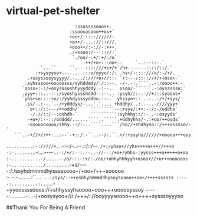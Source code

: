 # virtual-pet-shelter      

                              :ssossssooos+.                                
                            :ssoososooo++os+`                              
                            +oo+/::::://////:                              
                            +o++/-...://::///.                             
                            +ooo++/:-://-:+++.                             
                            ./+ssoo:/---:://:`                             
                             `./oo/-:+/:+/:/o`                             
                                `.++/+o+:-:oo+.-     `..---::-.`           
                 `...``     ``.---::::///+s+/+`/h+-------::::/::/-`        
              .:+sysyyso+---.....:::o/oyyo/:/: .hs+/-::::///o/:-/+/.       
            .+ssyssosysyyyy/.-.../:///+o+//::- `+:---/::-://+/++oso+-`     
           .syhsssoo+ooooosss/syhddmdy/:/::--. -/-.-:.````..-:/oooo++:-    
          `ooss+:-:/+osysososhhyyydddy.-:--..  osoo/-``````.-:oyssssso:`   
          .yyy+:::..-:-:/syoshyssshddd--:--.. :ysyh//:-.-//+:::syooos+`    
          `yhs+so::-:+o/:/yyhdysssyddho----.` yhssyo+:-...-..-/+/+sys/     
           .ss/-.:--.`.-/+ydddys/-...`.`.... +hddhy/..:.--..-////yyy+`     
            `o+::/::---/++oddh/``   `````````--:+sys/:++:-:/:-/oddho`      
             -/-//::/--:oshdh-`     ``````````:syhhhy::/:-..-:osyyds`      
            -+o+/:--::/odddd/......````..`````.+ddhyhhs/-.:+oo/++osds`     
            -osoooooooo/shhy.-:/:-..````....```/ho//+shdhyso::/+++osssso/-`
       ```..-+//+//++:..:--`-+::/:-``..--/:.``.+/:+ssyhs//////+ooooo+++oss
  `..........:-://///+.`..-:-:/-..--.::/::/--`./+:/yhso+//yhs++++o+++//+++o
-:-.......`..-:...----``..-:/+/:--:.--..-//--:/+o+/yhho-:yysss+++o+++++o+oo
:-...........-/.``.....``.--/o/-::-:+/:-/oo/+ohhyhhhyyh+osoo+//+o+++oooooos
:-............/......``.....-+s/----:/:/ssyhdmmmdhysssssooo+/+oo+/+++sooooo
:-.-.-.........:``..````.`..-/sys/::++oshhyhmmmddhysoysoooo++oo+/++++sssoss
:----:.........-:...````...-+yyoossssooos://+shhyssyhsoooo+ooo+++oooooyssoy
-----:..........-:...-/+oosysyoo+///:/+++/:://ooyyyysoooo++o++++sysssoyyyso



##Thank You For Being A Friend
